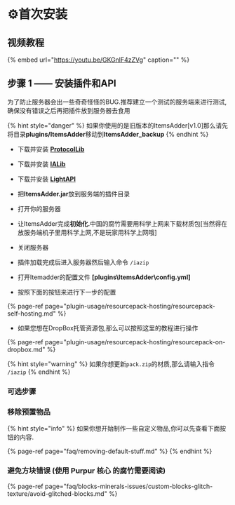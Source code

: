 # ⚙️首次安装

## 视频教程

{% embed url="https://youtu.be/GKGnlF4zZVg" caption="" %}

## 步骤 1 —— 安装插件和API

为了防止服务器会出一些奇奇怪怪的BUG.推荐建立一个测试的服务端来进行测试,确保没有错误之后再把插件放到服务器去食用

{% hint style="danger" %}
如果你使用的是旧版本的ItemsAdder\[v1.0\]那么请先将目录**plugins/ItemsAdder**移动到**ItemsAdder\_backup**
{% endhint %}

* 下载并安装 [**ProtocolLib**](https://www.spigotmc.org/resources/protocollib.1997/)
* 下载并安装 [**IALib**](https://www.spigotmc.org/resources/ialib.75974/)
* 下载并安装 [**LightAPI**](https://www.spigotmc.org/resources/lightapi-fork.48247/)
* 把**ItemsAdder.jar**放到服务端的插件目录
* 打开你的服务器
* 让ItemsAdder完成**初始化**.中国的腐竹需要用科学上网来下载材质包\[当然得在放服务端机子里用科学上网,不是玩家用科学上网哦\]
* 关闭服务器

* 插件加载完成后进入服务器然后输入命令 `/iazip`
* 打开Itemadder的配置文件 **\[plugins\ItemsAdder\config.yml\]**
* 按照下面的按钮来进行下一步的配置

{% page-ref page="plugin-usage/resourcepack-hosting/resourcepack-self-hosting.md" %}

* 如果您想在DropBox托管资源包,那么可以按照这里的教程进行操作

{% page-ref page="plugin-usage/resourcepack-hosting/resourcepack-on-dropbox.md" %}

{% hint style="warning" %}
如果你想更新`pack.zip`的材质,那么请输入指令 `/iazip`
{% endhint %}

### 可选步骤

### 移除预置物品

{% hint style="info" %}
如果你想开始制作一些自定义物品,你可以先查看下面按钮的内容.

{% page-ref page="faq/removing-default-stuff.md" %}
{% endhint %}

### 避免方块错误 \(使用 Purpur 核心 的腐竹需要阅读\)

{% page-ref page="faq/blocks-minerals-issues/custom-blocks-glitch-texture/avoid-glitched-blocks.md" %}



